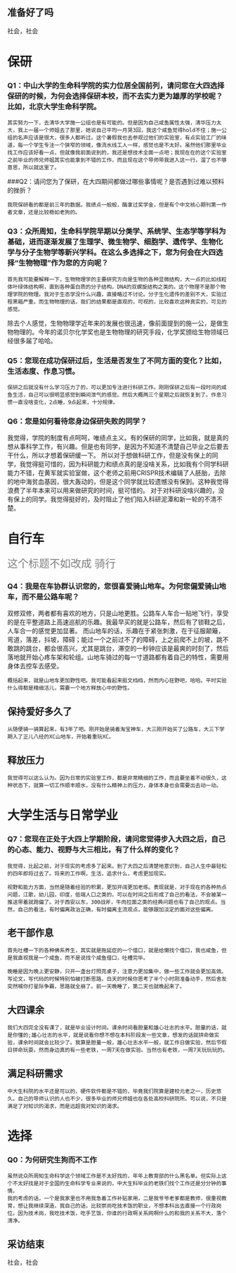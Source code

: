 
## 准备好了吗

社会，社会

# 保研

### Q1：中山大学的生命科学院的实力位居全国前列，请问您在大四选择保研的时候，为何会选择保研本校，而不去实力更为雄厚的学校呢？比如，北京大学生命科学院。

    其实努力一下，去清华大学施一公组也是有可能的。但是因为自己咸鱼属性太强，清华压力太大，我上一届一个师姐去了那里，她说自己平均一月哭3回，我这个咸鱼觉得hold不住；施一公组的名声应该是很大，很多人都听过。这个暑假我也去参观过他们的实验室，有点实验工厂的味道，每一个学生专注一个狭窄的领域，像流水线工人一样，感觉也是不太好。虽然他们那里毕业找工作应该好看一点，但就像我前面说到的，我还是想技术全面一点吧；我现在在的这个实验室之前毕业的师兄师姐其实也能拿到不错的工作，而且现在这个导师带我进入这一行，溜了也不够意思，所以就这里了。


###Q2：请问您为了保研，在大四期间都做过哪些事情呢？是否遇到过难以预料的挫折？

    我院保研看的都是前三年的数据。我绩点一般般，酶拿过奖学金，但是有个中文核心期刊第一作者文章，还是比较稳如老狗的。

### Q3：众所周知，生命科学院早期以分类学、系统学、生态学等学科为基础，进而逐渐发展了生理学、微生物学、细胞学、遗传学、生物化学与分子生物学等新兴学科。在这么多选择之下，您为何会在大四选择“生物物理”作为您的方向呢？

    首先我可能要解释一下，生物物理学的主要研究方向是生物的各种显微结构，大一点的比如线粒体叶绿体结构啊，直到各种蛋白质的分子结构，DNA的双螺旋结构之类的。这个物理不是那个物理学院的物理。我对于生态学没什么兴趣，直接略过不讨论。分子生化遗传的差别不大，实验过程黑箱严重。而生物物理的话，我们的结果都是直观的，可视的，比较喜欢这种真实的，可见的感觉。
除去个人感觉，生物物理学近年来的发展也很迅速，像前面提到的施一公，是做生物物理的。今年的诺贝尔化学奖也是生物物理的研究手段，化学奖颁给生物领域已经很多届了哈哈。


### Q5：您现在成功保研过后，生活是否发生了不同方面的变化？比如，生活态度、作息习惯。

    保研之后就没有什么学习压力了的，可以更加专注进行科研工作。刚刚保研之后有一段时间的咸鱼生活，自己可以很明显感觉到瞬间泄气的感觉。然后大概两三个星期之后就恢复到了。作息习惯一直没啥变化，2点睡，9点起来，十分规律。


### Q6：您是如何看待您身边保研失败的同学？
我觉得，学院的制度有点呵呵，唯绩点主义。有的保研的同学，比如我，就是真的想从事科学工作，有兴趣。但是也有同学，是因为不知道不清楚自己毕业之后要去干什么，所以才想着保研缓一下。
所以对于想做科研工作，但是没有保上的同学，我觉得挺可惜的，因为科研能力和绩点真的是没啥关系，比如我有个同学科研能力不错，在黄军就实验室做，这个老师之前用CRISPR技术编辑了人胚胎，去除的地中海贫血基因，很大轰动的，但是这个同学就比较遗憾没有保到。这种我觉得浪费了半年本来可以用来做研究的时间，挺可惜的。
对于对科研没啥兴趣的，没有保上的同学。我觉得挺好的，及时阻止了他们陷入科研泥潭和新一轮的不清不楚。


# 自行车
<font color=gray size=5>这个标题不如改成 骑行</font>

### Q4：我是在车协群认识您的，您很喜爱骑山地车。为何您偏爱骑山地车，而不是公路车呢？


   双修双修，两者都有喜欢的地方，只是山地更胜。公路车人车合一贴地飞行，享受的是在平整道路上高速巡航的乐趣。我最早买的就是公路车，然后有了锁鞋之后，人车合一的感觉更加显著。
而山地车的话，乐趣在于紧张刺激，在于征服颠簸，弯道，落差，抖坡，障碍；能过一个之前过不了的障碍，上之前爬不上的坡，跳不敢跳的跳台，都会很高兴，尤其是跳台，滞空的一秒钟应该是最爽的时刻了，然后落地就开始心疼车架和轮组。山地车骑过的每一寸道路都有着自己的特性，需要用身体去控车去感受。

    概括起来，就是山地车更加野性吧。我可能看起来挺文绉绉，然而内心狂野吧，哈哈。平时实验什么得都是精细活儿，需要一个地方释放心中的野性。

## 保持爱好多久了

    从随便骑一骑算起来，有3年了吧。刚开始是骑着淘宝神车，大三刚开始买了公路车，大三下学期入了正儿八经的XC山地车，开始着重玩XC。

## 释放压力

    我觉得可以这么认为。因为日常的实验室工作，都是非常精细的工作，而且要坐着不动很久，这种状态下，就算一切工作顺丰顺水，没有什么精神上的压力，身体本身也会需要出去动一动。

# 大学生活与日常学业

### Q7：您现在正处于大四上学期阶段，请问您觉得步入大四之后，自己的心态、能力、视野与大三相比，有了什么样的变化？

    我觉得，比起之前，对于现实的考虑多了起来。到了大四之后清楚地意识到，自己人生中最轻松的四年即将过去了。将来的工作啊，生活，追求什么，考虑更加现实。

    视野和能力方面，当然是随着经验的积累，更加开阔更加老练。表现就是，对于现在的各种热点问题，江歌，幼儿园，印度，低端人口之类的，可以在时间之后形成了自己的看法，不会被某一推送带着就跑偏了。对于西安以东，300战斧，牛肉拉面之类的经典问题也有了自己的观点。当然，自己的看法，有时偏离政治正确，有时偏离主流观点，能够跟加淡定的面对这些偏离。

## 老干部作息

    首先吐槽一下的各种佛系养生，其实就是拖延症的一个借口，就是给懒找个借口，我也咸鱼，但是我直视我是一个咸鱼，而不是说找个咸鱼借口，吐槽完毕。
    
    晚睡是因为晚上更安静，只开一盏台灯照亮桌子，注意力更加集中，做一些工作就会更加高效。写论文，写代码的时候特别怕被打断思路，白天的时候你思考了半个小时刚准备动手，然后舍友突然喊你打星际争霸，思路就全崩了。前一天晚睡了，第二天也就晚起来了。

## 大四课余

    我们大四完全没有课了，就是毕业设计时间。课余时间看胆量和雄心壮志的水平。胆量的话，就是你懂的;雄心壮志的水平，就是说看你想不想在本科阶段发一些文章，想发的话就拼命做实验，课余时间就会比较少了。我算是胆量一般，雄心壮志水平一般，就工作日做实验，然后节假日拼命玩耍。然而身边真的有一些老铁，一周7天在做实验。当然也有老铁，一周7天玩玩玩的。


## 满足科研需求

    中大生科院的水平还是可以的，硬件软件都是不错的，毕竟我们院算是建校元老之一，历史悠久。自己的导师认识的人也不少，很多毕业的师兄师姐也在各处高校科研院所。可以说，不只是满足了对知识的渴求，而是远超我对知识的渴求。

# 选择

### Q0：为何研究生狗而不工作

    虽然说众所周知生命科学这个领域工作是不太好找的，年年上教育部的什么黑名单。但实际上这个不太好找是对于全国的生命科学专业来说的，中大生科毕业的老铁们找个工作还是分分钟的事情。
    我的考虑的话，一个是我家里也不用我急着工作补贴家用，二是我爷爷老爹都是教师，很重视教育，想让我继续深造，我自己的话，比较崇尚吃技术饭的职业，不想本科出去直接一个行政岗位。因为技术岗，我吃技术饭，吃手艺饭，你谁的行政啊关系网啊什么的和我的关系不大，落个清净。

## 采访结束

社会，社会
